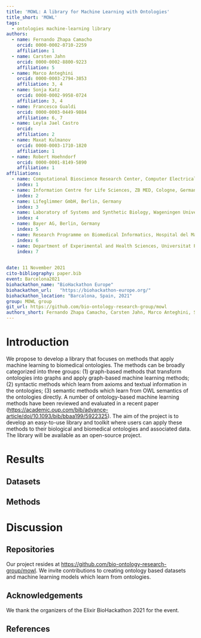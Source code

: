 ```yaml
---
title: 'MOWL: A library for Machine Learning with Ontologies'
title_short: 'MOWL'
tags:
  - ontologies machine-learning library
authors:
  - name: Fernando Zhapa Camacho
    orcid: 0000-0002-0710-2259
    affiliation: 1
  - name: Carsten Jahn
    orcid: 0000-0002-8800-9223
    affiliation: 5
  - name: Marco Anteghini
    orcid: 0000-0003-2794-3853
    affiliation: 3, 4
  - name: Sonja Katz
    orcid: 0000-0002-9958-0724 
    affiliation: 3, 4
  - name: Francesco Gualdi
    orcid: 0000-0003-0449-9884
    affiliation: 6, 7
  - name: Leyla Jael Castro
    orcid: 
    affiliation: 2
  - name: Maxat Kulmanov
    orcid: 0000-0003-1710-1820
    affiliation: 1
  - name: Robert Hoehndorf
    orcid: 0000-0001-8149-5890
    affiliation: 1
affiliations:
  - name: Computational Bioscience Research Center, Computer Electrical and Mathematical Sciences & Engineering Division, King Abdullah University of Science and Technology, Thuwal, Saudi Arabia
    index: 1
  - name: Information Centre for Life Sciences, ZB MED, Cologne, Germany
    index: 2
  - name: Lifeglimmer GmbH, Berlin, Germany
    index: 3
  - name: Laboratory of Systems and Synthetic Biology, Wageningen University & Research, Wageningen WE, The Netherlands
    index: 4
  - name: Bayer AG, Berlin, Germany
    index: 5
  - name: Research Programme on Biomedical Informatics, Hospital del Mar Medical Research Institute, Barcelona, Spain
    index: 6
  - name: Department of Experimental and Health Sciences, Universitat Pompeu Fabra, Barcelona, Spain
    index: 7
  

date: 11 November 2021
cito-bibliography: paper.bib
event: Barcelona2021
biohackathon_name: "BioHackathon Europe"
biohackathon_url:   "https://biohackathon-europe.org/"
biohackathon_location: "Barcalona, Spain, 2021"
group: MOWL group
git_url: https://github.com/bio-ontology-research-group/mowl
authors_short: Fernando Zhapa Camacho, Carsten Jahn, Marco Anteghini, Sonja Katz, Francesco Gualdi, Leyla Jael Castro, Maxat Kulmanov, Robert Hoehndorf
---
```


# Introduction

We propose to develop a library that focuses on methods that apply machine learning to biomedical ontologies. The methods can be broadly categorized into three groups: (1) graph-based methods that transform ontologies into graphs and apply graph-based machine learning methods; (2) syntactic methods which learn from axioms and textual information in the ontologies; (3) semantic methods which learn from OWL semantics of the ontologies directly. A number of ontology-based machine learning methods have been reviewed and evaluated in a recent paper (https://academic.oup.com/bib/advance-article/doi/10.1093/bib/bbaa199/5922325). The aim of the project is to develop an easy-to-use library and toolkit where users can apply these methods to their biological and biomedical ontologies and associated data. The library will be available as an open-source project.

# Results

## Datasets

## Methods

# Discussion

## Repositories
Our project resides at https://github.com/bio-ontology-research-group/mowl. We invite contributions
to creating ontology based datasets and machine learning models which learn from ontologies.

## Acknowledgements

We thank the organizers of the Elixir BioHackathon 2021 for the event.

## References